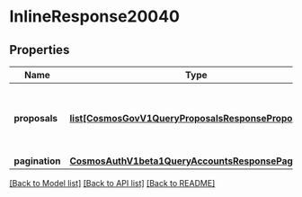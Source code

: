# InlineResponse20040

## Properties
Name | Type | Description | Notes
------------ | ------------- | ------------- | -------------
**proposals** | [**list[CosmosGovV1QueryProposalsResponseProposals]**](CosmosGovV1QueryProposalsResponseProposals.md) | proposals defines all the requested governance proposals. | [optional] 
**pagination** | [**CosmosAuthV1beta1QueryAccountsResponsePagination**](CosmosAuthV1beta1QueryAccountsResponsePagination.md) |  | [optional] 

[[Back to Model list]](../README.md#documentation-for-models) [[Back to API list]](../README.md#documentation-for-api-endpoints) [[Back to README]](../README.md)

